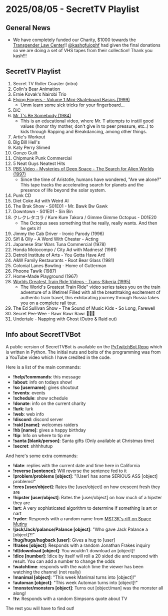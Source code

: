 # 2025/08/05 - SecretTV Playlist

## General News

- We have completely funded our Charity, $1000 towards the [Transgender Law Center](https://transgenderlawcenter.org/)!!  [@kashgfuiophf](https://www.twitch.tv/kashgfuiophf) had given the final donations so we are doing a set of VHS tapes from their collection!  Thank you kash!!!

## SecretTV Playlist

1. Secret TV Roller Coaster (intro)
2. Colin's Bear Animation
3. Ernie Kovak's Nairobi Trio
4. [Flying Fingers - Volume 1 Mini-Skateboard Basics (1999)](https://www.ebay.com/itm/196868669418)
   - Umm learn some sick tricks for your fingerboard...
5. DiC
6. [Mr T's Be Somebody (1984)](https://en.wikipedia.org/wiki/Be_Somebody..._or_Be_Somebody%27s_Fool!)
   - This is an educational video, where Mr. T attempts to instill good values (honor thy mother, don't give in to peer pressure, etc..) to kids through Rapping and Breakdancing, among other things.
7. Artie's Workout
8. Big Bill Hell's
9. Katy Perry Slimed
10. Gonzo Guilt
11. Chipmunk Punk Commercial
12. 5 Neat Guys Neatest Hits
13. [PBS Video - Mysteries of Deep Space - The Search for Alien Worlds (1997)](https://www.pbs.org/deepspace/broadcast/)
    -  Since the time of Aristotle, humans have wondered, "Are we alone?" This tape tracks the accelerating search for planets and the presence of life beyond the solar system. 
14. Punk CD
15. Diet Coke Ad with Weird Al
16. The Brak Show - S01E01 - Mr. Bawk Bw Gawk
17. Downtown - S01E01 - Sin Bin    
18. クレクレタコラ / Kure Kure Takora / Gimme Gimme Octopus - D01E20
    - The Octopus sees something that he really, really wants.  And then he gets it!
19. Jimmy the Cab Driver - Ironic Parody (1996)
20. Sifl & Olly - A Word With Chester - Acting
21. Japanese Star Wars Tuna Commercial (1978)
22. Honda Motocompo / City Ad with Madness! (1981)
23. Detroit Institute of Arts - You Gotta Have Art!
24. A&W Family Restaurants - Root Bear Glass (1981)
25. Colonial Lanes Bowling - Home of Gutterman
26. Phoone Tawlk (1987)
27. Home-Made Playground (1967)
28. [Worlds Greatest Train Ride Videos - Trans-Siberia (1995)](https://www.themoviedb.org/movie/1160728-world-s-greatest-train-ride-videos-trans-siberia)
    - The World's Greatest Train Ride" video series takes you on the train adventure of a lifetime! Filled with all the breathtaking excitement of authentic train travel, this exhilarating journey through Russia takes you on a complete rail tour.
29. The Ed Sullivan Show - The Sound of Music Kids - So Long, Farewell
30. Secret Pee-Wee - Rawr Rawr Rawr 🐊🐊🐊
31. Undertale - Napping with Ghost (Outro & Raid out)



## Info about SecretTVBot

A public version of SecretTVBot is available on the [PyTwitchBot Repo](https://github.com/awbored/PyTwitchBot) which is written in Python.  The initial nuts and bolts of the programming was from a YouTube video which I have credited in the code.

Here is a list of the main commands:
- **!help/!commands**: this message
- **!about**: info on todays show!
- **!so [username]**: gives shoutout
- **!events**: events
- **!schedule**: show schedule
- **!donate**: info on the current charity
- **!lurk**: lurk
- **!web**: web info
- **!discord**: discord server
- **!raid [name]**: welcomes raiders
- **!hb [name]**: gives a happy birthday
- **!tip**: Info on where to tip me
- **!santa [blank/person]**: Santa gifts (Only available at Christmas time)
- **!secret**: shhhhutup

And here's some extra commands:
- **!date**: replies with the current date and time here in California
- **!reverse [sentence]**: Will reverse the sentence fed to it
- **!problem/problems [object]**: "[User] has some SERIOUS ASS [object] problems!"
- **!cres [user/object]**: Rates the [user/object] on how crescent fresh they are
- **!hipster [user/object]**: Rates the [user/object] on how much of a hipster they are
- **!art**: A very sophisticated algorithm to determine if something is art or nart
- **!ryder**: Responds with a random name from [MST3K's riff on Space Mutiny](https://www.rowsdowr.com/2011/04/04/space-mutiny-the-many-names-of-david-ryder-mst3k-video/)
- **!jack/Jack/palance/Palance [object]**: "Who gave Jack Palance a [object]?!"
- **!hug/hugs/hugback [user]**: Gives a hug to [user]
- **!frakes [object]**: Responds with a random Jonathan Frakes inquiry
- **!dl/download [object]**: You wouldn't download an [object]!
- **!dice [number]**: !dice by itself will roll a 20 sided die and respond with result.  You can add a number to change the odds
- **!watchtime**: responds with the watch time the viewer has been watching the channel (not really)
- **!manimal [object]**: "This week Manimal turns into [object]!"
- **!automan [object]**: "This week Automan turns into [object]!"
- **!monster/monsters [object]**: Turns out [object/man] was the monster all along!
- **!tv**: Responds with a random Simpsons quote about TV

The rest you will have to find out!
